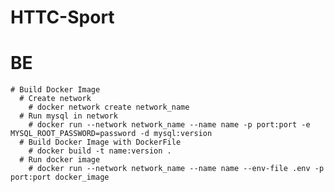# HTTC-Sport
  # BE
    # Build Docker Image
      # Create network
        # docker network create network_name
      # Run mysql in network
        # docker run --network network_name --name name -p port:port -e MYSQL_ROOT_PASSWORD=password -d mysql:version
      # Build Docker Image with DockerFile
        # docker build -t name:version .
      # Run docker image
        # docker run --network network_name --name name --env-file .env -p port:port docker_image
